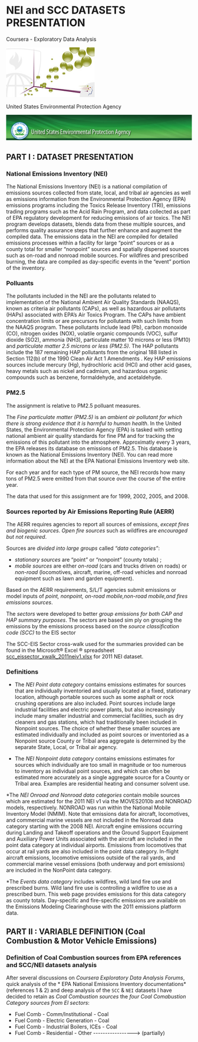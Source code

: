 NEI and SCC DATASETS PRESENTATION
==================================================================================

Coursera - Exploratory Data Analysis

![Exploratory Data Analysis](https://github.com/SONEINT/Expl_Data_Analysis_Course_Project_2/raw/master/images/ExploratoryDataAnalysis.jpg)

United States Environmental Protection Agency

![EPA](https://github.com/SONEINT/Expl_Data_Analysis_Course_Project_2/raw/master/images/EPA.jpg)

PART I : DATASET PRESENTATION
--------------------------------------------------------

### National Emissions Inventory (NEI)

The National Emissions Inventory (NEI) is a national compilation of emissions sources collected from state, local, and tribal air agencies as well as emissions information from the Environmental Protection Agency (EPA) emissions programs including the Toxics Release Inventory (TRI), emissions trading programs such as the Acid Rain Program, and data collected as part of EPA regulatory development for reducing emissions of air toxics. The NEI program develops datasets, blends data from these multiple sources, and performs quality assurance steps that further enhance and augment the compiled data. The emissions data in the NEI are compiled for detailed emissions processes within a facility for large “point” sources or as a county total for smaller “nonpoint” sources and spatially dispersed sources such as on-road and nonroad mobile sources. For wildfires and prescribed burning, the data are compiled as day-specific events in the “event” portion of the inventory.

### Polluants

The pollutants included in the NEI are the pollutants related to implementation of the National Ambient Air Quality Standards (NAAQS), known as criteria air pollutants (CAPs), as well as hazardous air pollutants (HAPs) associated with EPA’s Air Toxics Program. The CAPs have ambient concentration limits or are precursors for pollutants with such limits from the NAAQS program. These pollutants include lead (Pb), carbon monoxide (CO), nitrogen oxides (NOX), volatile organic compounds (VOC), sulfur dioxide (SO2), ammonia (NH3), particulate matter 10 microns or less (PM10) and *particulate matter 2.5 microns or less (PM2.5)*. The HAP pollutants include the 187 remaining HAP pollutants from the original 188 listed in Section 112(b) of the 1990 Clean Air Act 1 Amendments . Key HAP emissions sources include mercury (Hg), hydrochloric acid (HCl) and other acid gases, heavy metals such as nickel and cadmium, and hazardous organic compounds such as benzene, formaldehyde, and acetaldehyde.

### PM2.5 

The assignment is relative to PM2.5 polluant measures.

The *Fine particulate matter (PM2.5)* is an *ambient air pollutant for which there is strong evidence that it is harmful to human health*. In the United States, the Environmental Protection Agency (EPA) is tasked with setting national ambient air quality standards for fine PM and for tracking the emissions of this pollutant into the atmosphere. Approximatly every 3 years, the EPA releases its database on emissions of PM2.5. This database is known as the National Emissions Inventory (NEI). You can read more information about the NEI at the EPA National Emissions Inventory web site.

For each year and for each type of PM source, the NEI records how many tons of PM2.5 were emitted from that source over the course of the entire year. 

The data that used for this assignment are for 1999, 2002, 2005, and 2008.

### Sources reported by Air Emissions Reporting Rule (AERR)

The AERR requires agencies to report all sources of emissions, *except fires and biogenic sources*. *Open fire sources* such as wildfires are *encouraged but not required*.

Sources are *divided into large groups* called *“data categories”*: 

* *stationary sources* are “point” or “nonpoint” (county totals) ;
* *mobile sources* are either *on-road* (cars and trucks driven on roads) or *non-road* (locomotives, aircraft, marine, off-road vehicles and nonroad equipment such as lawn and garden equipment).

Based on the AERR requirements, S/L/T agencies submit emissions or model inputs of *point, nonpoint, on-road mobile,non-road mobile,and fires emissions sources*.

The *sectors* were developed to better *group emissions for both CAP and HAP summary purposes*. The sectors are based sim ply on grouping the emissions by the emissions process based on the *source classification code (SCC)* to the EIS sector

The SCC-EIS Sector cross-walk used for the summaries provided can be found in the Microsoft® Excel ® spreadsheet [scc_eissector_xwalk_2011neiv1.xlsx](ftp://ftp.epa.gov/EmisInventory/2011/doc/scc_eis_crosswalk_2011neiv1.xlsx) for 2011 NEI dataset.

### Definitions

* The *NEI Point data category* contains emissions estimates for sources that are individually inventoried and usually located at a fixed, stationary location, although portable sources such as some asphalt or rock crushing operations are also included. Point sources include large industrial facilities and electric power plants, but also increasingly include many smaller industrial and commercial facilities, such as dry cleaners and gas stations, which had traditionally been included in Nonpoint sources. The choice of whether these smaller sources are estimated individually and included as point sources or inventoried as a Nonpoint source County or Tribal area aggregate is determined by the separate State, Local, or Tribal air agency.

* The *NEI Nonpoint data category* contains emissions estimates for sources which individually are too small in magnitude or too numerous to inventory as individual point sources, and which can often be estimated more accurately as a single aggregate source for a County or Tribal area. Examples are residential heating and consumer solvent use.

*The *NEI Onroad and Nonroad data categories* contain mobile sources which are estimated for the 2011 NEI v1 via the MOVES2010b and NONROAD models, respectively. NONROAD was run within the National Mobile Inventory Model (NMIM). Note that emissions data for aircraft, locomotives, and commercial marine vessels are not included in the Nonroad data category starting with the 2008 NEI. Aircraft engine emissions occurring during Landing and Takeoff operations and the Ground Support Equipment and Auxiliary Power Units associated with the aircraft are included in the point data category at individual airports. Emissions from locomotives that occur at rail yards are also included in the point data category. In-flight aircraft emissions, locomotive emissions outside of the rail yards, and commercial marine vessel emissions (both underway and port emissions) are included in the NonPoint data category.

*The *Events data category* includes wildfires, wild land fire use and prescribed burns. Wild land fire use is controlling a wildfire to use as a prescribed burn. This web page provides emissions for this data category as county totals. Day-specific and fire-specific emissions are available on the Emissions Modeling Clearinghouse with the 2011 emissions platform data.


PART II : VARIABLE DEFINITION (Coal Combustion & Motor Vehicle Emissions)
--------------------------------------------------------

### Definition of Coal Combustion sources from EPA references and SCC/NEI datasets analysis

After several discussions on *Coursera Exploratory Data Analysis Forums*, quick analysis of the * EPA National Emissions Inventory documentations* (references 1 & 2) and deep analysis of the `SCC` & `NEI` datasets I have decided to retain as *Coal Combustion sources* the *four Coal Comabustion Category sources from EI sectors*:

* Fuel Comb - Comm/Institutional - Coal
* Fuel Comb - Electric Generation - Coal
* Fuel Comb - Industrial Boilers, ICEs - Coal
* Fuel Comb - Residential - Other -----------------> (partially)





